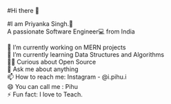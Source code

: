 
#Hi there 👋 <br>

#I am Priyanka Singh.👧 <br> A passionate Software Engineer💻 from India<br>

🔭 I’m currently working on MERN projects<br>
🌱 I’m currently learning Data Structures and Algorithms<br>
👩‍💻  Curious about Open Source<br>
💬 Ask me about anything<br>
📫 How to reach me: Instagram - @i.pihu.i<br>
😄 You can call me : Pihu<br>
⚡ Fun fact: I love to Teach.<br>

